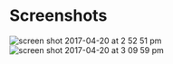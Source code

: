 # Screenshots
![screen shot 2017-04-20 at 2 52 51 pm](https://cloud.githubusercontent.com/assets/12573192/25248373/08b3ebf4-25dc-11e7-8ca1-c62c027ccfa5.png)
![screen shot 2017-04-20 at 3 09 59 pm](https://cloud.githubusercontent.com/assets/12573192/25248378/114f2cb0-25dc-11e7-9a75-9184f246af02.png)

